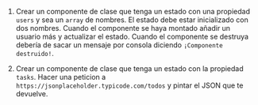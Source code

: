 1. Crear un componente de clase que tenga un estado con una propiedad `users` y sea un `array` de nombres. El estado debe estar inicializado con dos nombres. Cuando el componente se haya montado añadir un usuario más y actualizar el estado. Cuando el componente se destruya debería de sacar un mensaje por consola diciendo `¡Componente destruido!`.

<!-- // TU SOLUCIÓN A PARTIR DE AQUÍ-->

2. Crear un componente de clase que tenga un estado con la propiedad `tasks`. Hacer una peticion a `https://jsonplaceholder.typicode.com/todos` y pintar el JSON que te devuelve.

<!-- // TU SOLUCIÓN A PARTIR DE AQUÍ-->

